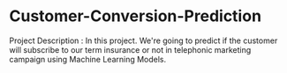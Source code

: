 # Customer-Conversion-Prediction

Project Description :
In this project. We're going to predict if the customer will subscribe to our term insurance or not in telephonic marketing campaign using Machine Learning Models.
